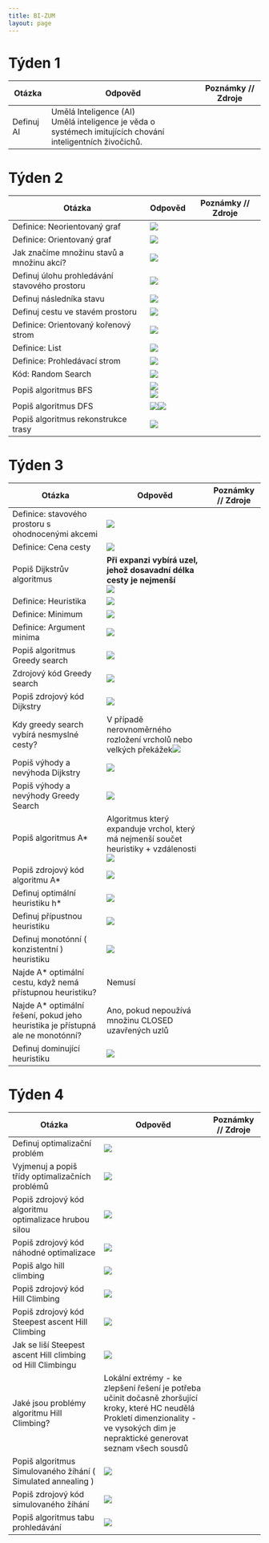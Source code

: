 ```yaml
---
title: BI-ZUM
layout: page
---
```



<script src="https://polyfill.io/v3/polyfill.min.js?features=es6"></script>
<script id="MathJax-script" async src="https://cdn.jsdelivr.net/npm/mathjax@3/es5/tex-mml-chtml.js"></script>

# Týden 1


|Otázka|Odpověd|Poznámky // Zdroje |
|--------|---------|----------|
|Definuj AI|Umělá Inteligence \(AI\)<br>Umělá inteligence je věda o systémech imitujících chování inteligentních živočichů.||


# Týden 2


|Otázka|Odpověd|Poznámky // Zdroje |
|--------|---------|----------|
|Definice: Neorientovaný graf|<img src="media/GrqUQDJthGP9LKN4fkejsC89b-pQeDHm26ceHBvt75k.original.fullsize.png">||
|Definice: Orientovaný graf|<img src="media/e-U5GhqdXyc8w9DU3-xOJdHChZYLZTQIESqOGHZYxs4.original.fullsize.png">||
|Jak značíme množinu stavů a množinu akcí?|<img src="media/0X4KcohJX273KInoeISzWhpcUFWfA4chrN9GxqmDbdM.original.fullsize.png">||
|Definuj úlohu prohledávání stavového prostoru|<img src="media/SxaTuGjmhRP7yZKzbQ0X5jk8GCltjnXKuawAB_wdDPE.original.fullsize.png">||
|Definuj následníka stavu|<img src="media/dQilKYdV4yFoqr-qdjGTFjp3VmXZkXUb1NehZScOBTY.original.fullsize.png">||
|Definuj cestu ve stavém prostoru|<img src="media/YhR73-ci6vTVwLIfKD5tfcD3WfqIkSm17Xk9mADfUb8.original.fullsize.png">||
|Definice: Orientovaný kořenový strom|<img src="media/wyTdoXFMjmty6_MvQlahOul9a5qC5wYa91NeuCJx6ms.original.fullsize.png">||
|Definice: List|<img src="media/SlwZpy2TFIBrOWk8SlnGA7x8Sf8fjO-HwyyaZPs9MxI.original.fullsize.png">||
|Definice: Prohledávací strom|<img src="media/ehk091hPdgkphtpzflEkfm-cL8UU2sDYwStl43fwkIg.original.fullsize.png">||
|Kód: Random Search|<img src="media/BtuqZbsNR7JodwtDexd1S0jzp3LNCG2E0NwwCjeXF-s.original.fullsize.png">||
|Popiš algoritmus BFS|<img src="media/sSCtPXaHBtKDXgTDaCs9RbJgnRC3oFmzspNFSktBXvo.original.fullsize.png"><br><img src="media/dW5dq4OLzSwU802TQCpYuRLxIz4Am1GNVsv1QJ95RKM.original.fullsize.png"><br>||
|Popiš algoritmus DFS|<img src="media/Tepn9iFl9hlnOaEIa6Oy1Lig-z-11J-PRWJsQfxIcJI.original.fullsize.png"><img src="media/G-Oz8AWqvi9QIbmvWiRC200gOUsagkIoSBm0E1J9d8s.original.fullsize.png"><br>||
|Popiš algoritmus rekonstrukce trasy|<img src="media/0XfR3ycK7elESe5TYUeJl6ClZpuEAbi14scpsnV8W6c.original.fullsize.png">||


# Týden 3


|Otázka|Odpověd|Poznámky // Zdroje |
|--------|---------|----------|
|Definice: stavového prostoru s ohodnocenými akcemi|<img src="media/paste-828b3714cbbac0f041b37845d00b52522748ce66.jpg">||
|Definice: Cena cesty|<img src="media/paste-0d6d27994a4bd42bd63d620d744551b3feba660d.jpg">||
|Popiš Dijkstrův algoritmus|<b>Při expanzi vybírá uzel, jehož dosavadní délka cesty je nejmenší</b><br><img src="media/paste-8b00dc2814121e989c0df7162cfb46daf3cc2a46.jpg"><br>||
|Definice: Heuristika|<img src="media/paste-3cd55f6d28db0d43ec0959e3294ca0225ebf8bee.jpg">||
|Definice: Minimum|<img src="media/paste-b2bd5d1d8069bd24d37ff4d5c15f472f9840cb81.jpg">||
|Definice: Argument minima|<img src="media/paste-2880971db30f8b5514019ff9b7ff1256a537e04d.jpg">||
|Popiš algoritmus Greedy search|<img src="media/paste-fd8a27cbdd33d14ca37439e210eff281e350aff5.jpg">||
|Zdrojový kód Greedy search|<img src="media/paste-5c8bc6744c242735c494cfad24eb9549b65357de.jpg">||
|Popiš zdrojový kód Dijkstry|<img src="media/paste-5bedb803d2c39d3b214f18d5f8648a677865255e.jpg">||
|Kdy greedy search vybírá nesmyslné cesty?|V případě nerovnoměrného rozložení vrcholů nebo velkých překážek<img src="media/paste-4634f643903942ace137c39996194d1988be39ca.jpg"><br>||
|Popiš výhody a nevýhoda Dijkstry|<img src="media/paste-fb66a12d01d37330374d26338185cc39e93e09ee.jpg">||
|Popiš výhody a nevýhody Greedy Search|<img src="media/paste-538dc2e293cd9e0573209e8a1173359e6b4ded3e.jpg">||
|Popiš algoritmus A*|Algoritmus který expanduje vrchol, který má nejmenší součet heuristiky + vzdálenosti<br><img src="media/paste-ff26bb149a68c6c0b5cf6d0a42242c5cd8560f0e.jpg"><br>||
|Popiš zdrojový kód algoritmu A*|<img src="media/paste-bc3b9253de9cae43e52e7cebee41170ae38a2776.jpg">||
|Definuj optimální heuristiku h*|<img src="media/paste-b5decbc1cdae16982940d5674ed0d02e813f2244.jpg">||
|Definuj přípustnou heuristiku|<img src="media/paste-f01b5d5c3a69d56e80e428ae8cbed53c20068938.jpg">||
|Definuj monotónní \( konzistentní \) heuristiku|<img src="media/paste-9e62ac8d185a3ebbcc9fdf2b19d5bb1f6bf9ab3b.jpg">||
|Najde A* optimální cestu, když nemá přístupnou heuristiku?|Nemusí||
|Najde A* optimální řešení, pokud jeho heuristika je přístupná ale ne monotónní?|Ano, pokud nepoužívá množinu CLOSED uzavřených uzlů||
|Definuj dominující heuristiku|<img src="media/paste-e334620b5e4d0bf934d03962073f18432e430bb7.jpg">||


# Týden 4


|Otázka|Odpověd|Poznámky // Zdroje |
|--------|---------|----------|
|Definuj optimalizační problém|<img src="media/paste-f4a9f9824321c2b9f0f5dc92950bd47f590e0bc9.jpg">||
|Vyjmenuj a popiš třídy optimalizačních problémů|<img src="media/paste-9d5003d95cc6a892386a280c647db2309872878d.jpg">||
|Popiš zdrojový kód algoritmu optimalizace hrubou silou|<img src="media/paste-99805bcd091ee26234b6e6b67466b78d2b1c316b.jpg">||
|Popiš zdrojový kód náhodné optimalizace|<img src="media/paste-efa3740d19350b203b9a7ebc1825ebd84bda275a.jpg">||
|Popiš algo hill climbing|<img src="media/paste-f36f9d62746d7b9943d64b0d05e87889e2372cc6.jpg">||
|Popiš zdrojový kód Hill Climbing|<img src="media/paste-1ec82ffe9fdd2f74efbf218f98612a04737392ed.jpg">||
|Popiš zdrojový kód Steepest ascent Hill Climbing|<img src="media/paste-0544129f47cb38770f4bfbbfe656d2298d6257b3.jpg">||
|Jak se liší Steepest ascent Hill climbing od Hill Climbingu|<img src="media/paste-9b589f1ce830d775077e035fd9fbe21246d8df17.jpg">||
|Jaké jsou problémy algoritmu Hill Climbing?|Lokální extrémy - ke zlepšení řešení je potřeba učinit dočasně zhoršující kroky, které HC neudělá<br>Prokletí dimenzionality - ve vysokých dim je nepraktické generovat seznam všech sousdů||
|Popiš algoritmus Simulovaného žíhání \( Simulated annealing \)|<img src="media/paste-6479a6b4067886fa34d2bf98ec2a7195609ec8de.jpg">||
|Popiš zdrojový kód simulovaného žíhání|<img src="media/paste-687abc9227d3669f1adb31ab2a991d3717dcb7ad.jpg">||
|Popiš algoritmus tabu prohledávání|<img src="media/paste-aa145b0b6554d7c523c13e435524dc828b995e0d.jpg">||
